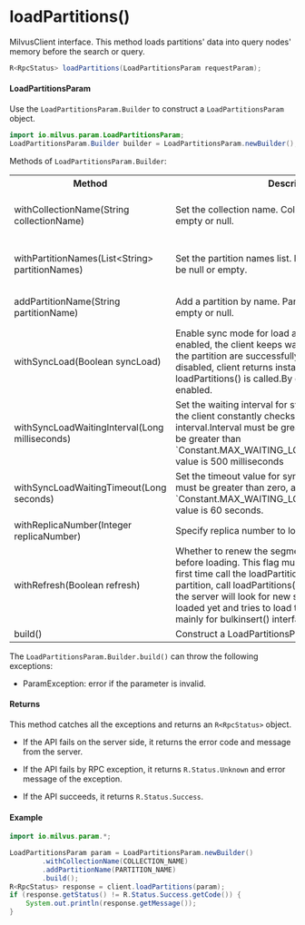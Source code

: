 # loadPartitions()

MilvusClient interface. This method loads partitions' data into query nodes' memory before the search or query.

```java
R<RpcStatus> loadPartitions(LoadPartitionsParam requestParam);
```

#### LoadPartitionsParam

Use the `LoadPartitionsParam.Builder` to construct a `LoadPartitionsParam` object.

```java
import io.milvus.param.LoadPartitionsParam;
LoadPartitionsParam.Builder builder = LoadPartitionsParam.newBuilder();
```

Methods of `LoadPartitionsParam.Builder`:

<table>
    <tr>
        <th>Method</th>
        <th>Description</th>
        <th>Parameters</th>
    </tr>
    <tr>
        <td>withCollectionName(String collectionName)</td>
        <td>Set the collection name. Collection name cannot be empty or null.</td>
        <td>collectionName: The target collection name.</td>
    </tr>
    <tr>
        <td>withPartitionNames(List&lt;String> partitionNames)</td>
        <td>Set the partition names list. Partition names list cannot be null or empty.</td>
        <td>partitionNames: The name list of partitions to be loaded.</td>
    </tr>
    <tr>
        <td>addPartitionName(String partitionName)</td>
        <td>Add a partition by name. Partition name cannot be empty or null.</td>
        <td>partitionName: A target partition name.</td>
    </tr>
    <tr>
        <td>withSyncLoad(Boolean syncLoad)</td>
        <td>Enable sync mode for load action. With sync mode enabled, the client keeps waiting until all segments of the partition are successfully loaded.If sync mode is disabled, client returns instantly after the loadPartitions() is called.By default sync mode is enabled.</td>
        <td>syncLoad: set to True is sync mode</td>
    </tr>
    <tr>
        <td>withSyncLoadWaitingInterval(Long milliseconds)</td>
        <td>Set the waiting interval for sync mode. In sync mode, the client constantly checks partition load state by interval.Interval must be greater than zero, and cannot be greater than `Constant.MAX_WAITING_LOADING_INTERVAL`.Default value is 500 milliseconds</td>
        <td>milliseconds: interval value(units: millisecond)</td>
    </tr>
    <tr>
        <td>withSyncLoadWaitingTimeout(Long seconds)</td>
        <td>Set the timeout value for sync mode.Timeout value must be greater than zero, and cannot be greater than `Constant.MAX_WAITING_LOADING_TIMEOUT`.Default value is 60 seconds.</td>
        <td>seconds: timeout value(units: second)</td>
    </tr>
    <tr>
        <td>withReplicaNumber(Integer replicaNumber)</td>
        <td>Specify replica number to load.Default value is 1.</td>
        <td>replicaNumber: replica number</td>
    </tr>
    <tr>
        <td>withRefresh(Boolean refresh)</td>
        <td>Whether to renew the segment list of this partition before loading. This flag must be set to FALSE when first time call the loadPartitions(). After loading a partition, call loadPartitions() again with refresh=TRUE, the server will look for new segments that are not loaded yet and tries to load them up.This method is mainly for bulkinsert() interface.</td>
        <td>refresh: The flag whether to renew segment list.</td>
    </tr>
    <tr>
        <td>build()</td>
        <td>Construct a LoadPartitionsParam object.</td>
        <td>N/A</td>
    </tr>
</table>

The `LoadPartitionsParam.Builder.build()` can throw the following exceptions:

- ParamException: error if the parameter is invalid.

#### Returns

This method catches all the exceptions and returns an `R<RpcStatus>` object.

- If the API fails on the server side, it returns the error code and message from the server.

- If the API fails by RPC exception, it returns `R.Status.Unknown` and error message of the exception.

- If the API succeeds, it returns `R.Status.Success`.

#### Example

```java
import io.milvus.param.*;

LoadPartitionsParam param = LoadPartitionsParam.newBuilder()
        .withCollectionName(COLLECTION_NAME)
        .addPartitionName(PARTITION_NAME)
        .build();
R<RpcStatus> response = client.loadPartitions(param);
if (response.getStatus() != R.Status.Success.getCode()) {
    System.out.println(response.getMessage());
}
```
